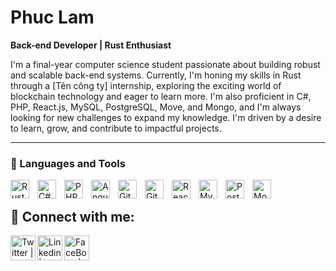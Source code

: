 # Phuc Lam

**Back-end Developer | Rust Enthusiast**

I'm a final-year computer science student passionate about building robust and scalable back-end systems.  Currently, I'm honing my skills in Rust through a [Tên công ty] internship, exploring the exciting world of blockchain technology and eager to learn more.  I'm also proficient in C#, PHP, React.js, MySQL, PostgreSQL, Move, and Mongo, and I'm always looking for new challenges to expand my knowledge. I'm driven by a desire to learn, grow, and contribute to impactful projects.

---

### 🧰 Languages and Tools

<img align="left" alt="Rust" width="30px" style="padding-right:10px;" src= "https://cdn.jsdelivr.net/npm/simple-icons@3.13.0/icons/rust.svg"/>
<img align="left" alt="C#" width="30px" style="padding-right:10px;" src="https://cdn.jsdelivr.net/gh/devicons/devicon/icons/csharp/csharp-original.svg" />
<img align="left" alt="PHP" width="30px" style="padding-right:10px;" src="https://cdn.jsdelivr.net/gh/devicons/devicon/icons/php/php-original.svg" />
<img align="left" alt="Angular" width="30px" style="padding-right:10px;" src="https://cdn.jsdelivr.net/gh/devicons/devicon/icons/angularjs/angularjs-plain.svg" />
<img align="left" alt="Git" width="30px" style="padding-right:10px;" src="https://cdn.jsdelivr.net/gh/devicons/devicon/icons/git/git-original.svg" />
<img align="left" alt="GitHub" width="30px" style="padding-right:10px;" src="https://cdn.jsdelivr.net/gh/devicons/devicon/icons/github/github-original.svg" />
<img align="left" alt="ReactJS" width="30px" style="padding-right:10px;" src="https://cdn.jsdelivr.net/gh/devicons/devicon/icons/react/react-original.svg" />
<img align="left" alt="MySQL" width="30px" style="padding-right:10px;" src="https://cdn.jsdelivr.net/gh/devicons/devicon/icons/mysql/mysql-original.svg" />
<img align="left" alt="PostgreSQL" width="30px" style="padding-right:10px;" src="https://cdn.jsdelivr.net/gh/devicons/devicon/icons/postgresql/postgresql-original.svg" />
<img align="left" alt="Mongo" width="30px" style="padding-right:10px;" src="https://cdn.jsdelivr.net/gh/devicons/devicon/icons/mongodb/mongodb-original.svg" />
<br />

<h2> 🤳 Connect with me:</h2>

[<img align="left" alt="Twitter | Twitter" width="40px" src="https://img.icons8.com/?size=100&id=phOKFKYpe00C&format=png&color=000000" />][twitter]
[<img align="left" alt="Linkedin | LinkedIn" width="40px" src="https://img.icons8.com/?size=100&id=13930&format=png&color=000000" />][linkedin]
[<img align="left" alt="FaceBook | Facebook" width="40px" src="https://img.icons8.com/?size=100&id=118497&format=png&color=000000" />][facebook]


[twitter]: https://twitter.com/AlexLamCrypBoy
[facebook]: https://www.facebook.com/profile.php?id=100015902082971
[linkedin]: https://www.linkedin.com/in/lam-thanh-phuc-alex/
